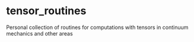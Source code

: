 # tensor_routines
Personal collection of routines for computations with tensors in continuum mechanics and other areas
